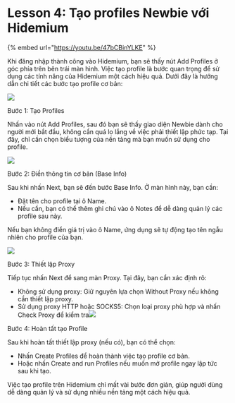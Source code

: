 # Lesson 4: Tạo profiles Newbie với Hidemium

{% embed url="https://youtu.be/47bCBinYLKE" %}

Khi đăng nhập thành công vào Hidemium, bạn sẽ thấy nút Add Profiles ở góc phía trên bên trái màn hình. Việc tạo profile là bước quan trọng để sử dụng các tính năng của Hidemium một cách hiệu quả. Dưới đây là hướng dẫn chi tiết các bước tạo profile cơ bản:

![](http://education.hidemium.io/wp-content/uploads/2024/04/4.1.png)

Bước 1: Tạo Profiles

Nhấn vào nút Add Profiles, sau đó bạn sẽ thấy giao diện Newbie dành cho người mới bắt đầu, không cần quá lo lắng về việc phải thiết lập phức tạp. Tại đây, chỉ cần chọn biểu tượng của nền tảng mà bạn muốn sử dụng cho profile.

![](http://education.hidemium.io/wp-content/uploads/2024/04/9.png)

Bước 2: Điền thông tin cơ bản (Base Info)

Sau khi nhấn Next, bạn sẽ đến bước Base Info. Ở màn hình này, bạn cần:

* Đặt tên cho profile tại ô Name.
* Nếu cần, bạn có thể thêm ghi chú vào ô Notes để dễ dàng quản lý các profile sau này.

Nếu bạn không điền giá trị vào ô Name, ứng dụng sẽ tự động tạo tên ngẫu nhiên cho profile của bạn.

![](http://education.hidemium.io/wp-content/uploads/2024/04/7.png)

Bước 3: Thiết lập Proxy

Tiếp tục nhấn Next để sang màn Proxy. Tại đây, bạn cần xác định rõ:

* Không sử dụng proxy: Giữ nguyên lựa chọn Without Proxy nếu không cần thiết lập proxy.
* Sử dụng proxy HTTP hoặc SOCKS5: Chọn loại proxy phù hợp và nhấn Check Proxy để kiểm tra![](http://education.hidemium.io/wp-content/uploads/2024/04/8.png)

Bước 4: Hoàn tất tạo Profile

Sau khi hoàn tất thiết lập proxy (nếu có), bạn có thể chọn:

* Nhấn Create Profiles để hoàn thành việc tạo profile cơ bản.
* Hoặc nhấn Create and run Profiles nếu muốn mở profile ngay lập tức sau khi tạo.

Việc tạo profile trên Hidemium chỉ mất vài bước đơn giản, giúp người dùng dễ dàng quản lý và sử dụng nhiều nền tảng một cách hiệu quả.&#x20;
